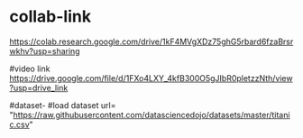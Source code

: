 # collab-link
https://colab.research.google.com/drive/1kF4MVgXDz75ghG5rbard6fzaBrsrwkhv?usp=sharing

#video link
https://drive.google.com/file/d/1FXo4LXY_4kfB300O5gJIbR0pletzzNth/view?usp=drive_link

#dataset-
#load dataset
url= "https://raw.githubusercontent.com/datasciencedojo/datasets/master/titanic.csv"
